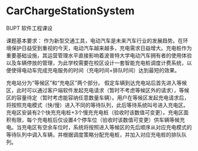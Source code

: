 ﻿# CarChargeStationSystem

BUPT 软件工程课设

课题基本要求：
   作为新型交通工具，电动汽车是未来汽车行业的发展趋势。在环境保护日益受到重视的今天，电动汽车越来越多，充电需求日益增大。充电桩作为重要基础设施，其运营管理水平直接影响着波普特大学电动汽车拥有者的使用体验以及车辆停放的管理，为此学校需要在校区设计一套智能充电桩调度计费系统，以便使得电动车完成充电服务的时间（充电时间+排队时间）达到最短的效果。
   
充电站分为“等候区”和“充电区”两个部分。
假定车辆到达充电站后首先进入等候区，此时可以通过客户端软件发起充电请求（暂时不考虑等候区外的请求），等候区的容量待定（暂时考虑能容纳任意数量车辆）。用户在等候区发起充电请求后，将按照充电模式（快/慢）进入不同的等待队列，此后等待系统叫号进入充电区。
充电区安装有2个快充充电桩+3个慢充充电桩（验收时该数值可变更）。充电区面积有限，每个充电桩后仅设置4个停车位（验收时该数值可变更）供车辆等候充电。当充电区有空余车位时，系统将按照进入等候区的先后顺序从对应充电模式的等待队列中调入车辆，并根据调度策略分配充电桩，并加入对应充电桩的排队队列。 

